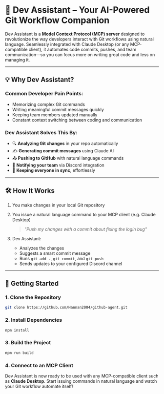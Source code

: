 # 🚀 Dev Assistant – Your AI-Powered Git Workflow Companion

Dev Assistant is a **Model Context Protocol (MCP) server** designed to revolutionize the way developers interact with Git workflows using natural language. Seamlessly integrated with Claude Desktop (or any MCP-compatible client), it automates code commits, pushes, and team communication—so you can focus more on writing great code and less on managing it.

---

## 💡 Why Dev Assistant?

### Common Developer Pain Points:

* Memorizing complex Git commands
* Writing meaningful commit messages quickly
* Keeping team members updated manually
* Constant context switching between coding and communication

### Dev Assistant Solves This By:

* 🔍 **Analyzing Git changes** in your repo automatically
* ✍️ **Generating commit messages** using Claude AI
* 📤 **Pushing to GitHub** with natural language commands
* 📢 **Notifying your team** via Discord integration
* 🤝 **Keeping everyone in sync**, effortlessly

---

## 🛠️ How It Works

1. You make changes in your local Git repository
2. You issue a natural language command to your MCP client (e.g. Claude Desktop)

   > *"Push my changes with a commit about fixing the login bug"*
3. Dev Assistant:

   * Analyzes the changes
   * Suggests a smart commit message
   * Runs `git add .`, `git commit`, and `git push`
   * Sends updates to your configured Discord channel

---

## 🔧 Getting Started

### 1. Clone the Repository

```bash
git clone https://github.com/Hannan2004/github-agent.git
```

### 2. Install Dependencies

```bash
npm install
```

### 3. Build the Project

```bash
npm run build
```

### 4. Connect to an MCP Client

Dev Assistant is now ready to be used with any MCP-compatible client such as **Claude Desktop**. Start issuing commands in natural language and watch your Git workflow automate itself!
